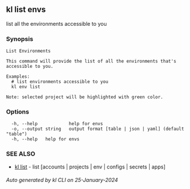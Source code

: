 ## kl list envs

list all the environments accessible to you

### Synopsis

```
List Environments

This command will provide the list of all the environments that's accessible to you. 

Examples:
  # list environments accessible to you
  kl env list

Note: selected project will be highlighted with green color.

```

### Options

```
  -h, --help            help for envs
  -o, --output string   output format [table | json | yaml] (default "table")
  -h, --help   help for envs
```

### SEE ALSO

* [kl list](kl_list.md)  - list [accounts | projects | env | configs | secrets | apps]

###### Auto generated by kl CLI on 25-January-2024
